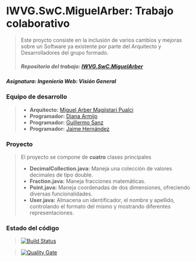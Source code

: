 # IWVG.SwC.MiguelArber: Trabajo colaborativo
> Este proycto consiste en la inclusión de varios cambios y mejoras sobre un Software ya existente por parte del Arquitecto y Desarrolladores del grupo formado.
>  
> ##### **Repositorio del trabajo**: [IWVG.SwC.MiguelArber](https://github.com/MiguelArber/IWVG.SwC.MiguelArber)
##### **Asignatura**: *Ingeniería Web: Visión General*


### **Equipo de desarrollo**
> * **Arquitecto:** [Miguel Arber Magjistari Pualci](https://github.com/MiguelArber)
> * **Programador:** [Diana Armijo](https://github.com/dianagtf)
> * **Programador:** [Guillermo Sanz](https://github.com/GuillermoSanz)
> * **Programador:** [Jaime Hernández](https://github.com/zuldare)

### **Proyecto**
> El proyecto se compone de **cuatro** clases principales
> * **DecimalCollection.java:** Maneja una colección de valores decimales de tipo double.
> * **Fraction.java:** Maneja fracciones matemáticas.
> * **Point.java:** Maneja coordenadas de dos dimensiones, ofreciendo diversas funcionalidades.
> * **User.java:** Almacena un identificador, el nombre y apellido, controlando el formato del mismo y mostrando diferentes representaciones.

### Estado del código

> [![Build Status](https://travis-ci.org/MiguelArber/IWVG.SwC.MiguelArber.svg?branch=develop)](https://travis-ci.org/MiguelArber/IWVG.SwC.MiguelArber)

> [![Quality Gate](https://sonarcloud.io/api/badges/gate?key=es.upm.miw:MiguelArber)](https://sonarcloud.io/dashboard/index/es.upm.miw:MiguelArber)
